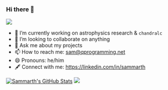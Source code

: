 ### Hi there 👋

![](https://komarev.com/ghpvc/?username=sammarth-k&label=Profile%20views&color=0e75b6&style=flat")

- 🔭 I’m currently working on astrophysics research & `chandralc`
- 👯 I’m looking to collaborate on anything
- 💬 Ask me about my projects
- 📫 How to reach me: sam@qprogramming.net
- 😄 Pronouns: he/him
- 🖋️ Connect with me: https://linkedin.com/in/sammarth


[![Sammarth's GitHub Stats](https://github-readme-stats.vercel.app/api?username=sammarth-k&theme=dark&show_icons=true&count_private=true)](https://github.com/sammarth-k/github-readme-stats)
![](https://github-readme-streak-stats.herokuapp.com/?user=sammarth-k")
